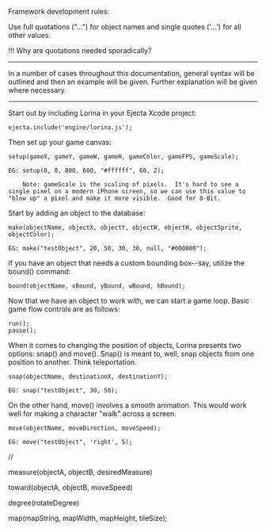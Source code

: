 Framework development rules:

Use full quotations ("...") for object names and single quotes ('...') for all other values.

!!! Why are quotations needed sporadically?

***

In a number of cases throughout this documentation, general syntax will be outlined and then an example will be given.  Further explanation will be given where necessary.

***

Start out by including Lorina in your Ejecta Xcode project:

	ejecta.include('engine/lorina.js');

Then set up your game canvas:

	setup(gameX, gameY, gameW, gameH, gameColor, gameFPS, gameScale);

	EG: setup(0, 0, 800, 600, "#ffffff", 60, 2);

		Note: gameScale is the scaling of pixels.  It's hard to see a single pixel on a modern iPhone screen, so we can use this value to "blow up" a pixel and make it more visible.  Good for 8-Bit.

Start by adding an object to the database:

	make(objectName, objectX, objectY, objectW, objectH, objectSprite, objectColor);

	EG: make("testObject", 20, 50, 30, 30, null, "#000000");

If you have an object that needs a custom bounding box--say, utilize the bound() command:

	bound(objectName, xBound, yBound, wBound, hBound);

Now that we have an object to work with, we can start a game loop.  Basic game flow controls are as follows:

	run();
	pause();

When it comes to changing the position of objects, Lorina presents two options: snap() and move().  Snap() is meant to, well, snap objects from one position to another. Think teleportation.

	snap(objectName, destinationX, destinationY);
	
	EG: snap("testObject", 30, 50);

On the other hand, move() involves a smooth animation.  This would work well for making a character "walk" across a screen.

	move(objectName, moveDirection, moveSpeed);

	EG: move("testObject", 'right', 5);

//

measure(objectA, objectB, desiredMeasure)

toward(objectA, objectB, moveSpeed)

degree(rotateDegree)

map(mapString, mapWidth, mapHeight, tileSize);